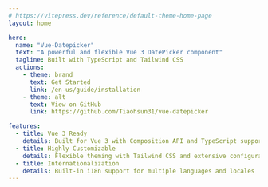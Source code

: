 ```yaml
---
# https://vitepress.dev/reference/default-theme-home-page
layout: home

hero:
  name: "Vue-Datepicker"
  text: "A powerful and flexible Vue 3 DatePicker component"
  tagline: Built with TypeScript and Tailwind CSS
  actions:
    - theme: brand
      text: Get Started
      link: /en-us/guide/installation
    - theme: alt
      text: View on GitHub
      link: https://github.com/Tiaohsun31/vue-datepicker

features:
  - title: Vue 3 Ready
    details: Built for Vue 3 with Composition API and TypeScript support
  - title: Highly Customizable
    details: Flexible theming with Tailwind CSS and extensive configuration options
  - title: Internationalization
    details: Built-in i18n support for multiple languages and locales
---
```

